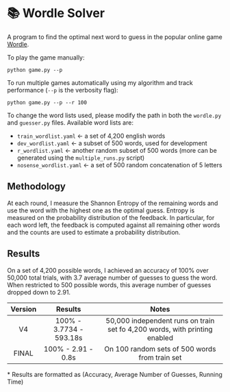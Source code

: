 # 📚 Wordle Solver
A program to find the optimal next word to guess in the popular online game [Wordle](https://www.nytimes.com/games/wordle/index.html).

To play the game manually:
```
python game.py --p
```

To run multiple games automatically using my algorithm and track performance (`--p` is the verbosity flag):

```
python game.py --p --r 100
```

To change the word lists used, please modify the path in both the `wordle.py` and `guesser.py` files. Available word lists are:
- `train_wordlist.yaml`  <- a set of 4,200 english words
- `dev_wordlist.yaml`    <- a subset of 500 words, used for development
- `r_wordlist.yaml`      <- another random subset of 500 words (more can be generated using the `multiple_runs.py` script)
- `nosense_wordlist.yaml`  <- a set of 500 random concatenation of 5 letters


## Methodology
At each round, I measure the Shannon Entropy of the remaining words and use the word with the highest one as the optimal guess. Entropy is measured on the probability distribution of the feedback. In particular, for each word left, the feedback is computed against all remaining other words and the counts are used to estimate a probability distribution.

## Results
On a set of 4,200 possible words, I achieved an accuracy of 100% over 50,000 total trials, with 3.7 average number of guesses to guess the word. When restricted to 500 possible words, this average number of guesses dropped down to 2.91.

| Version     | Results                 | Notes                                                                     | 
| :---:     | :--:                      | :--:                                                                      |
| V4        | 100% - 3.7734 - 593.18s   | 50,000 independent runs on train set fo 4,200 words, with printing enabled| 
| FINAL     | 100% - 2.91 - 0.8s        | On 100 random sets of 500 words from train set                            |

\* Results are formatted as (Accuracy, Average Number of Guesses, Running Time) 
